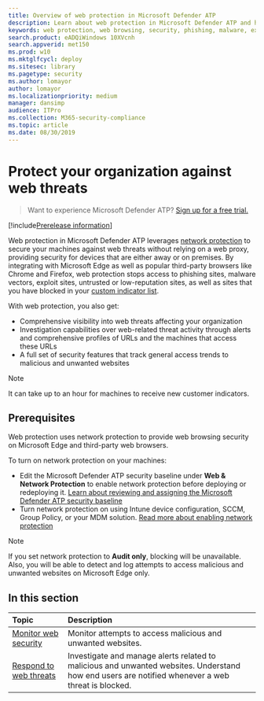 ```yaml
---
title: Overview of web protection in Microsoft Defender ATP
description: Learn about web protection in Microsoft Defender ATP and how it can protect your organization
keywords: web protection, web browsing, security, phishing, malware, exploit, websites, network protection, Edge, Internet Explorer, Chrome, Firefox, web browser 
search.product: eADQiWindows 10XVcnh
search.appverid: met150
ms.prod: w10
ms.mktglfcycl: deploy
ms.sitesec: library
ms.pagetype: security
ms.author: lomayor
author: lomayor
ms.localizationpriority: medium
manager: dansimp
audience: ITPro
ms.collection: M365-security-compliance 
ms.topic: article
ms.date: 08/30/2019
---
```


# Protect your organization against web threats

>Want to experience Microsoft Defender ATP? [Sign up for a free trial.](https://www.microsoft.com/microsoft-365/windows/microsoft-defender-atp?ocid=docs-wdatp-main-abovefoldlink&rtc=1)

[!include[Prerelease information](prerelease.md)]

Web protection in Microsoft Defender ATP leverages [network protection](network-protection.md) to secure your machines against web threats without relying on a web proxy, providing security for devices that are either away or on premises. By integrating with Microsoft Edge as well as popular third-party browsers like Chrome and Firefox, web protection stops access to phishing sites, malware vectors, exploit sites, untrusted or low-reputation sites, as well as sites that you have blocked in your [custom indicator list](manage-indicators.md).

With web protection, you also get:
- Comprehensive visibility into web threats affecting your organization
- Investigation capabilities over web-related threat activity through alerts and comprehensive profiles of URLs and the machines that access these URLs
- A full set of security features that track general access trends to malicious and unwanted websites

>[!Note]
>It can take up to an hour for machines to receive new customer indicators.

## Prerequisites
Web protection uses network protection to provide web browsing security on Microsoft Edge and third-party web browsers.

To turn on network protection on your machines:
- Edit the Microsoft Defender ATP security baseline under **Web & Network Protection** to enable network protection before deploying or redeploying it. [Learn about reviewing and assigning the Microsoft Defender ATP security baseline](configure-machines-security-baseline.md#review-and-assign-the-microsoft-defender-atp-security-baseline)
- Turn network protection on using Intune device configuration, SCCM, Group Policy, or your MDM solution. [Read more about enabling network protection](enable-network-protection.md)  

>[!Note]
>If you set network protection to **Audit only**, blocking will be unavailable. Also, you will be able to detect and log attempts to access malicious and unwanted websites on Microsoft Edge only.


## In this section
Topic | Description
:---|:---
[Monitor web security](web-protection-monitoring.md) | Monitor attempts to access malicious and unwanted websites. 
[Respond to web threats](web-protection-response.md) | Investigate and manage alerts related to malicious and unwanted websites. Understand how end users are notified whenever a web threat is blocked.
